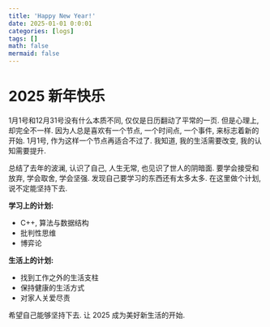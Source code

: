 ```yaml
---
title: 'Happy New Year!'
date: 2025-01-01 0:0:01
categories: [logs]
tags: []
math: false
mermaid: false
---
```

# 2025 新年快乐

1月1号和12月31号没有什么本质不同, 仅仅是日历翻动了平常的一页.
但是心理上, 却完全不一样.
因为人总是喜欢有一个节点, 一个时间点, 一个事件, 来标志着新的开始.
1月1号, 作为这样一个节点再适合不过了.
我知道, 我的生活需要改变, 我的认知需要提升.

总结了去年的波澜, 认识了自己, 人生无常, 也见识了世人的阴暗面.
要学会接受和放弃, 学会取舍, 学会坚强.
发现自己要学习的东西还有太多太多. 
在这里做个计划, 说不定能坚持下去.

**学习上的计划:**
- C++, 算法与数据结构
- 批判性思维
- 博弈论

**生活上的计划:**
- 找到工作之外的生活支柱
- 保持健康的生活方式
- 对家人关爱尽责

希望自己能够坚持下去. 让 2025 成为美好新生活的开始.
